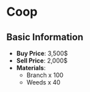 # Coop

## Basic Information

- **Buy Price**: 3,500$
- **Sell Price**: 2,000$
- **Materials**:
  - Branch x 100
  - Weeds x 40
